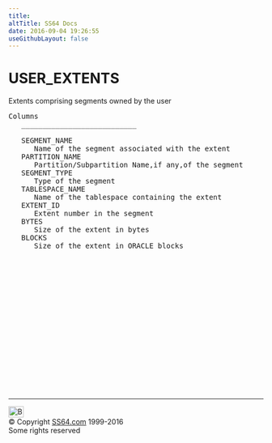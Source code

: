 ```yaml
---
title:
altTitle: SS64 Docs
date: 2016-09-04 19:26:55
useGithubLayout: false
---
```

<!-- #BeginLibraryItem "/Library/head_orad.lbi" --><!-- #EndLibraryItem --><h1>USER_EXTENTS </h1><p> Extents comprising segments owned by the user </p> 
 
<pre>Columns
   ___________________________
 
   SEGMENT_NAME
      Name of the segment associated with the extent
   PARTITION_NAME
      Partition/Subpartition Name,if any,of the segment
   SEGMENT_TYPE
      Type of the segment
   TABLESPACE_NAME
      Name of the tablespace containing the extent
   EXTENT_ID
      Extent number in the segment
   BYTES
      Size of the extent in bytes
   BLOCKS
      Size of the extent in ORACLE blocks

</pre><!-- #BeginLibraryItem "/Library/foot_orad.lbi" --><p>
<!-- oracle-footer -->
<ins class="adsbygoogle" style="display:inline-block;width:300px;height:250px" data-ad-client="ca-pub-6140977852749469" data-ad-slot="4275490898"></ins>
<script>
(adsbygoogle = window.adsbygoogle || []).push({});
</script></p>
<hr>
<div id="bl" class="footer"><a href="USER_EXTENTS.html#"><img src="../images/top.png" width="30" height="22" alt="Back to the Top"></a></div>
<div id="br" class="footer, tagline">© Copyright <a href="../index.html">SS64.com</a> 1999-2016<br>
Some rights reserved</div>
<!-- #EndLibraryItem -->

